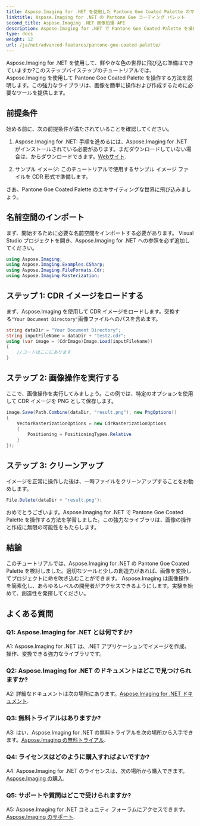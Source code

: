 ```yaml
---
title: Aspose.Imaging for .NET を使用した Pantone Goe Coated Palette のマスタリング
linktitle: Aspose.Imaging for .NET の Pantone Goe コーティング パレット
second_title: Aspose.Imaging .NET 画像処理 API
description: Aspose.Imaging for .NET で Pantone Goe Coated Palette を操作する方法を学びます。画像を簡単に作成、操作、変換できます。
type: docs
weight: 12
url: /ja/net/advanced-features/pantone-goe-coated-palette/
---
```

Aspose.Imaging for .NET を使用して、鮮やかな色の世界に飛び込む準備はできていますか?このステップバイステップのチュートリアルでは、Aspose.Imaging を使用して Pantone Goe Coated Palette を操作する方法を説明します。この強力なライブラリは、画像を簡単に操作および作成するために必要なツールを提供します。 

## 前提条件

始める前に、次の前提条件が満たされていることを確認してください。

1. Aspose.Imaging for .NET: 手順を進めるには、Aspose.Imaging for .NET がインストールされている必要があります。まだダウンロードしていない場合は、からダウンロードできます。[Webサイト](https://releases.aspose.com/imaging/net/).

2. サンプル イメージ: このチュートリアルで使用するサンプル イメージ ファイルを CDR 形式で準備します。

さあ、Pantone Goe Coated Palette のエキサイティングな世界に飛び込みましょう。

## 名前空間のインポート

まず、開始するために必要な名前空間をインポートする必要があります。 Visual Studio プロジェクトを開き、Aspose.Imaging for .NET への参照を必ず追加してください。

```csharp
using Aspose.Imaging;
using Aspose.Imaging.Examples.CSharp;
using Aspose.Imaging.FileFormats.Cdr;
using Aspose.Imaging.Rasterization;
```

## ステップ 1: CDR イメージをロードする

まず、Aspose.Imaging を使用して CDR イメージをロードします。交換する`"Your Document Directory"`画像ファイルへのパスを含めます。

```csharp
string dataDir = "Your Document Directory";
string inputFileName = dataDir + "test2.cdr";
using (var image = (CdrImage)Image.Load(inputFileName))
{
    //コードはここにあります
}
```

## ステップ 2: 画像操作を実行する

ここで、画像操作を実行してみましょう。この例では、特定のオプションを使用して CDR イメージを PNG として保存します。

```csharp
image.Save(Path.Combine(dataDir, "result.png"), new PngOptions()
{
    VectorRasterizationOptions = new CdrRasterizationOptions
    {
        Positioning = PositioningTypes.Relative
    }
});
```

## ステップ 3: クリーンアップ

イメージを正常に操作した後は、一時ファイルをクリーンアップすることをお勧めします。

```csharp
File.Delete(dataDir + "result.png");
```

おめでとうございます。Aspose.Imaging for .NET で Pantone Goe Coated Palette を操作する方法を学習しました。この強力なライブラリは、画像の操作と作成に無限の可能性をもたらします。

## 結論

このチュートリアルでは、Aspose.Imaging for .NET の Pantone Goe Coated Palette を検討しました。適切なツールと少しの創造力があれば、画像を変換してプロジェクトに命を吹き込むことができます。 Aspose.Imaging は画像操作を簡素化し、あらゆるレベルの開発者がアクセスできるようにします。実験を始めて、創造性を発揮してください。

## よくある質問

### Q1: Aspose.Imaging for .NET とは何ですか?

A1: Aspose.Imaging for .NET は、.NET アプリケーションでイメージを作成、操作、変換できる強力なライブラリです。

### Q2: Aspose.Imaging for .NET のドキュメントはどこで見つけられますか?

 A2: 詳細なドキュメントは次の場所にあります。[Aspose.Imaging for .NET ドキュメント](https://reference.aspose.com/imaging/net/).

### Q3: 無料トライアルはありますか?

 A3: はい、Aspose.Imaging for .NET の無料トライアルを次の場所から入手できます。[Aspose.Imaging の無料トライアル](https://releases.aspose.com/).

### Q4: ライセンスはどのように購入すればよいですか?

 A4: Aspose.Imaging for .NET のライセンスは、次の場所から購入できます。[Aspose.Imaging の購入](https://purchase.aspose.com/buy).

### Q5: サポートや質問はどこで受けられますか?

 A5: Aspose.Imaging for .NET コミュニティ フォーラムにアクセスできます。[Aspose.Imaging のサポート](https://forum.aspose.com/).